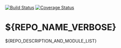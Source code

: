 [![Build Status](https://travis-ci.org/antoniov/Odoo-samples.svg)](https://travis-ci.org/antoniov/Odoo-samples)
[![Coverage Status](https://coveralls.io/repos/OCA/${REPO_NAME}/badge.png?branch=${BRANCH_NAME})](https://coveralls.io/r/OCA/${REPO_NAME}?branch=${BRANCH_NAME})

# ${REPO_NAME_VERBOSE}

${REPO_DESCRIPTION_AND_MODULE_LIST}
